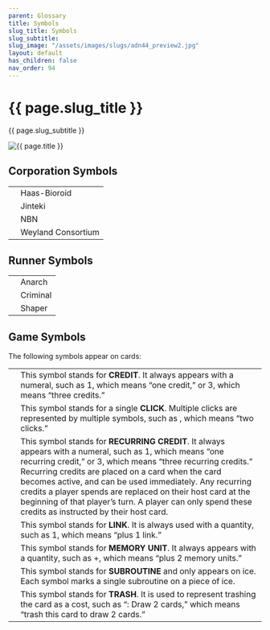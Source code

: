 ```yaml
---
parent: Glossary
title: Symbols
slug_title: Symbols
slug_subtitle:
slug_image: "/assets/images/slugs/adn44_preview2.jpg"
layout: default
has_children: false
nav_order: 94
---
```


<div class="slug">
    <div class="title-container">
        <h1 class="page-slug_title">{{ page.slug_title }}</h1>
        <p class="page-slug_subtitle">{{ page.slug_subtitle }}</p>
    </div>
    <div class="image-container faded-left">
        <img src="{{ page.slug_image | relative_url }}" alt="{{ page.title }}" />
    </div>
</div>

<div class="tables-container">
  <div class="table-group">
    <h2>Corporation Symbols</h2>
    <table class="sml-table">
      <tr>
        <td><span class="nric-blue haas"></span></td>
        <td>Haas-Bioroid</td>
      </tr>
      <tr>
        <td><span class="nric-blue jinteki"></span></td>
        <td>Jinteki</td>
      </tr>
      <tr>
        <td><span class="nric-blue nbn"></span></td>
        <td>NBN</td>
      </tr>
      <tr>
        <td><span class="nric-blue weyland"></span></td>
        <td>Weyland Consortium</td>
      </tr>
    </table>
  </div>

  <div class="table-group">
    <h2>Runner Symbols</h2>
    <table class="sml-table">
      <tr>
        <td><span class="nric-red anarch"></span></td>
        <td>Anarch</td>
      </tr>
      <tr>
        <td><span class="nric-red criminal"></span></td>
        <td>Criminal</td>
      </tr>
      <tr>
        <td><span class="nric-red shaper"></span></td>
        <td>Shaper</td>
      </tr>
    </table>
  </div>
</div>

## Game Symbols

The following symbols appear on cards:

<table class="sml-table">
    <tr>
      <td><span class="nric-grey credit"></span></td>
      <td>This symbol stands for <b>CREDIT</b>. It always appears with a numeral, such as <span class="grey-font-bl">1</span><span class="nric-grey credit"></span>, which means “one credit,” or <span class="grey-font-bl">3</span><span class="nric-grey credit"></span>, which means “three credits.”</td>
    </tr>
    <tr>
      <td><span class="nric-grey click"></span></td>
      <td>This symbol stands for a single <b>CLICK</b>. Multiple clicks are represented by multiple symbols, such as <span class="nric-grey click"></span><span class="nric-grey click"></span>, which means “two clicks.”</td>
    </tr>
    <tr>
      <td><span class="nric-grey re-credit"></span></td>
      <td>This symbol stands for <b>RECURRING CREDIT</b>. It always appears with a numeral, such as <span class="grey-font-bl">1</span><span class="nric-grey re-credit"></span>, which means “one recurring credit,” or <span class="grey-font-bl">3</span><span class="nric-grey re-credit"></span>, which means “three recurring credits.” Recurring credits are placed on a card when the card becomes active, and can be used immediately. Any recurring credits a player spends are replaced on their host card at the beginning of that player’s turn. A player can only spend these credits as instructed by their host card.</td>
    </tr>
    <tr>
      <td><span class="nric-grey link"></span></td>
      <td>This symbol stands for <b>LINK</b>. It is always used with a quantity, such as <span class="grey-font-bl">1</span><span class="nric-grey link"></span>, which means “plus 1 link.”</td>
    </tr>
    <tr>
      <td><span class="nric-grey mu1"></span></td>
      <td>This symbol stands for <b>MEMORY UNIT</b>. It always appears with a quantity, such as +<span class="nric-grey mu2"></span>, which means “plus 2 memory units.”</td>
    </tr>
    <tr>
      <td><span class="nric-grey subroutine"></span></td>
      <td>This symbol stands for <b>SUBROUTINE</b> and only appears on ice. Each symbol marks a single subroutine on a piece of ice.</td>
    </tr>
    <tr>
      <td><span class="nric-grey trash"></span></td>
      <td>This symbol stands for <b>TRASH</b>. It is used to represent trashing the card as a cost, such as “<span class="nric-grey trash"></span>: Draw 2 cards,” which means “trash this card to draw 2 cards.”</td>
    </tr>    
  </table>

<div class="nav-buttons">
  <a href="/docs/glossary/actions" class="nav-button prev" aria-label="Previous page">
    <div class="nav-item"></div>
  </a>
  <div class="nav-button no-link next" aria-label="Next page disabled">
    <div class="nav-item"></div>
  </div>
</div>
